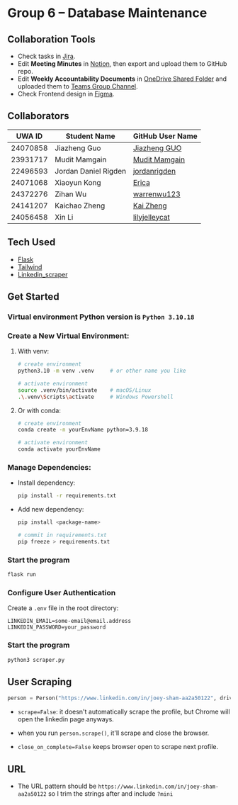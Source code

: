 # Group 6 – Database Maintenance

## Collaboration Tools

- Check tasks in [Jira](https://group-6.atlassian.net/jira/software/projects/KAN/boards/1).
- Edit **Meeting Minutes** in [Notion](https://www.notion.so/CITS5206-Project-Meeting-Minutes-238e5d3a9f71803f9ba4fed7f91a0950?source=copy_link), then export and upload them to GitHub repo.
- Edit **Weekly Accountability Documents** in [OneDrive Shared Folder](https://uniwa-my.sharepoint.com/:f:/g/personal/24141207_student_uwa_edu_au/EnXSuU20PElDhmz5yLTyoW0B7K_1jvGaCH-0zw2MWpEwlg?e=kOH95R) and uploaded them to [Teams Group Channel](https://teams.microsoft.com/l/channel/19%3A19052e6b5a1b4d39b279248917efd1de%40thread.tacv2/Group%206?groupId=e524efef-b404-40f0-a05e-8dd542306098&tenantId=05894af0-cb28-46d8-8716-74cdb46e2226&ngc=true).
- Check Frontend design in [Figma](https://www.figma.com/design/S9aRCTd4FYe4vIpNMJm8X0/CITS5206-project?node-id=2002-3&t=x1OeMjkGU0oQr35F-1).

## Collaborators

| UWA ID   | Student Name         | GitHub User Name                                  |
| -------- | -------------------- | ------------------------------------------------- |
| 24070858 | Jiazheng Guo         | [Jiazheng GUO](https://github.com/GJZ99123)       |
| 23931717 | Mudit Mamgain        | [Mudit Mamgain](https://github.com/mudit2322)     |
| 22496593 | Jordan Daniel Rigden | [jordanrigden](https://github.com/jordanrigden)   |
| 24071068 | Xiaoyun Kong         | [Erica](https://github.com/ErikaKK)               |
| 24372276 | Zihan Wu             | [warrenwu123](https://github.com/warrenwu123)     |
| 24141207 | Kaichao Zheng        | [Kai Zheng](https://github.com/Kaichao-Zheng)     |
| 24056458 | Xin Li               | [lilyjelleycat](https://github.com/lilyjelleycat) |

## Tech Used

- [Flask](https://flask.palletsprojects.com/en/stable/)
- [Tailwind](https://tailwindcss.com/docs/installation/using-vite)
- [Linkedin_scraper](https://github.com/joeyism/linkedin_scraper)

## Get Started

### Virtual environment Python version is `Python 3.10.18`

### Create a New Virtual Environment:

1. With venv:

   ```bash
   # create environment
   python3.10 -m venv .venv     # or other name you like

   # activate environment
   source .venv/bin/activate    # macOS/Linux
   .\.venv\Scripts\activate     # Windows Powershell
   ```

2. Or with conda:

   ```bash
   # create environment
   conda create -n yourEnvName python=3.9.18
   
   # activate environment
   conda activate yourEnvName
   ```

### Manage Dependencies:

- Install dependency:
  ```bash
  pip install -r requirements.txt
  ```
- Add new dependency:

  ```bash
  pip install <package-name>
  
  # commit in requirements.txt
  pip freeze > requirements.txt
  ```

### Start the program

```bash
flask run
```

### Configure User Authentication

Create a `.env` file in the root directory:

```env
LINKEDIN_EMAIL=some-email@email.address
LINKEDIN_PASSWORD=your_password
```

### Start the program

```bash
python3 scraper.py
```

## User Scraping

```python
person = Person("https://www.linkedin.com/in/joey-sham-aa2a50122", driver=driver, scrape=False, close_on_complete=False)
```

- `scrape=False`: it doesn't automatically scrape the profile, but Chrome will open the linkedin page anyways.

- when you run `person.scrape()`, it'll scrape and close the browser.
- `close_on_complete=False` keeps browser open to scrape next profile.

## URL

- The URL pattern should be `https://www.linkedin.com/in/joey-sham-aa2a50122` so I trim the strings after and include `?mini`
